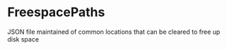 # FreespacePaths
JSON file maintained of common locations that can be cleared to free up disk space
